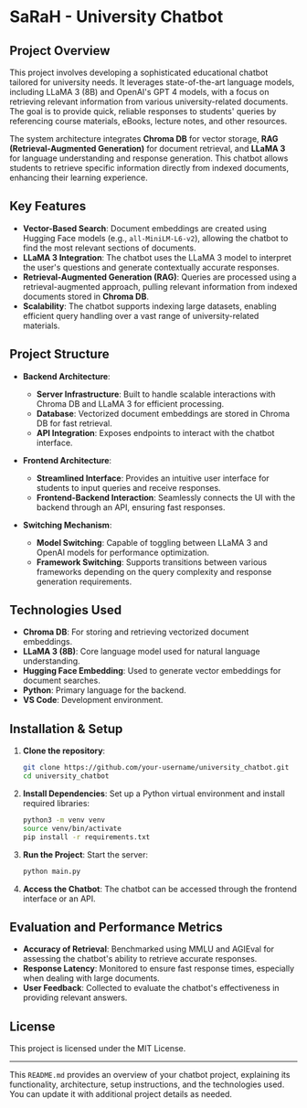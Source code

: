 # SaRaH - University Chatbot

## Project Overview

This project involves developing a sophisticated educational chatbot tailored for university needs. It leverages state-of-the-art language models, including LLaMA 3 (8B) and OpenAI's GPT 4 models, with a focus on retrieving relevant information from various university-related documents. The goal is to provide quick, reliable responses to students' queries by referencing course materials, eBooks, lecture notes, and other resources.

The system architecture integrates **Chroma DB** for vector storage, **RAG (Retrieval-Augmented Generation)** for document retrieval, and **LLaMA 3** for language understanding and response generation. This chatbot allows students to retrieve specific information directly from indexed documents, enhancing their learning experience.

## Key Features

- **Vector-Based Search**: Document embeddings are created using Hugging Face models (e.g., `all-MiniLM-L6-v2`), allowing the chatbot to find the most relevant sections of documents.
- **LLaMA 3 Integration**: The chatbot uses the LLaMA 3 model to interpret the user's questions and generate contextually accurate responses.
- **Retrieval-Augmented Generation (RAG)**: Queries are processed using a retrieval-augmented approach, pulling relevant information from indexed documents stored in **Chroma DB**.
- **Scalability**: The chatbot supports indexing large datasets, enabling efficient query handling over a vast range of university-related materials.

## Project Structure

- **Backend Architecture**:
  - **Server Infrastructure**: Built to handle scalable interactions with Chroma DB and LLaMA 3 for efficient processing.
  - **Database**: Vectorized document embeddings are stored in Chroma DB for fast retrieval.
  - **API Integration**: Exposes endpoints to interact with the chatbot interface.

- **Frontend Architecture**:
  - **Streamlined Interface**: Provides an intuitive user interface for students to input queries and receive responses.
  - **Frontend-Backend Interaction**: Seamlessly connects the UI with the backend through an API, ensuring fast responses.

- **Switching Mechanism**:
  - **Model Switching**: Capable of toggling between LLaMA 3 and OpenAI models for performance optimization.
  - **Framework Switching**: Supports transitions between various frameworks depending on the query complexity and response generation requirements.

## Technologies Used

- **Chroma DB**: For storing and retrieving vectorized document embeddings.
- **LLaMA 3 (8B)**: Core language model used for natural language understanding.
- **Hugging Face Embedding**: Used to generate vector embeddings for document searches.
- **Python**: Primary language for the backend.
- **VS Code**: Development environment.

## Installation & Setup

1. **Clone the repository**:
   ```bash
   git clone https://github.com/your-username/university_chatbot.git
   cd university_chatbot
   ```

2. **Install Dependencies**:
   Set up a Python virtual environment and install required libraries:
   ```bash
   python3 -m venv venv
   source venv/bin/activate
   pip install -r requirements.txt
   ```

3. **Run the Project**:
   Start the server:
   ```bash
   python main.py
   ```

4. **Access the Chatbot**:
   The chatbot can be accessed through the frontend interface or an API.

## Evaluation and Performance Metrics

- **Accuracy of Retrieval**: Benchmarked using MMLU and AGIEval for assessing the chatbot's ability to retrieve accurate responses.
- **Response Latency**: Monitored to ensure fast response times, especially when dealing with large documents.
- **User Feedback**: Collected to evaluate the chatbot's effectiveness in providing relevant answers.


## License

This project is licensed under the MIT License.

---

This `README.md` provides an overview of your chatbot project, explaining its functionality, architecture, setup instructions, and the technologies used. You can update it with additional project details as needed.
